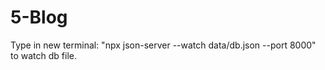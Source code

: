 # 5-Blog
 Type in new terminal: "npx json-server --watch data/db.json --port 8000" to watch db file. 
